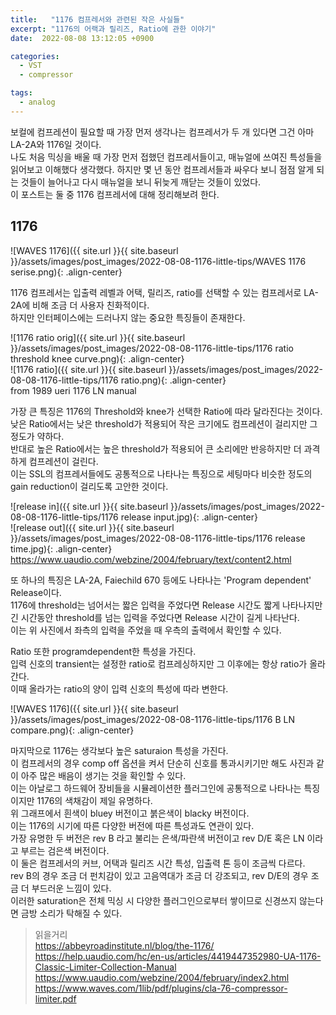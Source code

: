 ```yaml
---
title:   "1176 컴프레서와 관련된 작은 사실들"
excerpt: "1176의 어랙과 릴리즈, Ratio에 관한 이야기"
date:  2022-08-08 13:12:05 +0900

categories:
  - VST
  - compressor

tags:
  - analog
---
```


보컬에 컴프레션이 필요할 때 가장 먼저 생각나는 컴프레서가 두 개 있다면 그건 아마 LA-2A와 1176일 것이다.  
나도 처음 믹싱을 배울 때 가장 먼저 접했던 컴프레서들이고, 매뉴얼에 쓰여진 특성들을 읽어보고 이해했다 생각했다. 하지만 몇 년 동안 컴프레서들과 싸우다 보니 점점 알게 되는 것들이 늘어나고 다시 매뉴얼을 보니 뒤늦게 깨닫는 것들이 있었다.  
이 포스트는 둘 중 1176 컴프레서에 대해 정리해보려 한다.  

## 1176  
  
![WAVES 1176]({{ site.url }}{{ site.baseurl }}/assets/images/post_images/2022-08-08-1176-little-tips/WAVES 1176 serise.png){: .align-center}  

1176 컴프레서는 입출력 레벨과 어택, 릴리즈, ratio를 선택할 수 있는 컴프레서로  LA-2A에 비해 조금 더 사용자 친화적이다.  
하지만 인터페이스에는 드러나지 않는 중요한 특징들이 존재한다.  
 
![1176 ratio orig]({{ site.url }}{{ site.baseurl }}/assets/images/post_images/2022-08-08-1176-little-tips/1176 ratio threshold knee curve.png){: .align-center}  
![1176 ratio]({{ site.url }}{{ site.baseurl }}/assets/images/post_images/2022-08-08-1176-little-tips/1176 ratio.png){: .align-center}  
from 1989 ueri 1176 LN manual  

가장 큰 특징은 1176의 Threshold와 knee가 선택한 Ratio에 따라 달라진다는 것이다.  
낮은 Ratio에서는 낮은 threshold가 적용되어 작은 크기에도 컴프레션이 걸리지만 그 정도가 약하다.  
반대로 높은 Ratio에서는 높은 threshold가 적용되어 큰 소리에만 반응하지만 더 과격하게 컴프레션이 걸린다.  
이는 SSL의 컴프레서들에도 공통적으로 나타나는 특징으로 세팅마다 비슷한 정도의 gain reduction이 걸리도록 고안한 것이다.  
 
![release in]({{ site.url }}{{ site.baseurl }}/assets/images/post_images/2022-08-08-1176-little-tips/1176 release input.jpg){: .align-center}  
![release out]({{ site.url }}{{ site.baseurl }}/assets/images/post_images/2022-08-08-1176-little-tips/1176 release time.jpg){: .align-center}  
<https://www.uaudio.com/webzine/2004/february/text/content2.html>

또 하나의 특징은 LA-2A, Faiechild 670 등에도 나타나는 'Program dependent' Release이다.  
1176에 threshold는 넘어서는 짧은 입력을 주었다면 Release 시간도 짧게 나타나지만 긴 시간동안 threshold를 넘는 입력을 주었다면 Release 시간이 길게 나타난다.  
이는 위 사진에서 좌측의 입력을 주었을 때 우측의 출력에서 확인할 수 있다.  

Ratio 또한 programdependent한 특성을 가진다.  
입력 신호의 transient는 설정한 ratio로 컴프레싱하지만 그 이후에는 항상 ratio가 올라간다.  
이때 올라가는 ratio의 양이 입력 신호의 특성에 따라 변한다.  

![WAVES 1176]({{ site.url }}{{ site.baseurl }}/assets/images/post_images/2022-08-08-1176-little-tips/1176 B LN compare.png){: .align-center}  

마지막으로 1176는 생각보다 높은 saturaion 특성을 가진다.  
이 컴프레서의 경우 comp off 옵션을 켜서 단순히 신호를 통과시키기만 해도 사진과 같이 아주 많은 배음이 생기는 것을 확인할 수 있다.  
이는 아날로그 하드웨어 장비들을 시뮬레이션한 플러그인에 공통적으로 나타나는 특징이지만 1176의 색채감이 제일 유명하다.  
위 그래프에서 흰색이 bluey 버전이고 붉은색이 blacky 버전이다.  
이는 1176의 시기에 따른 다양한 버전에 따른 특성과도 연관이 있다.  
가장 유명한 두 버전은 rev B 라고 불리는 은색/파란색 버전이고 rev D/E 혹은 LN 이라고 부르는 검은색 버전이다.  
이 둘은 컴프레서의 커브, 어택과 릴리즈 시간 특성, 입출력 톤 등이 조금씩 다르다.  
rev B의 경우 조금 더 펀치감이 있고 고음역대가 조금 더 강조되고, rev D/E의 경우 조금 더 부드러운 느낌이 있다.  
이러한 saturation은 전체 믹싱 시 다양한 플러그인으로부터 쌓이므로 신경쓰지 않는다면 금방 소리가 탁해질 수 있다.  

> 읽을거리  
<https://abbeyroadinstitute.nl/blog/the-1176/>
<https://help.uaudio.com/hc/en-us/articles/4419447352980-UA-1176-Classic-Limiter-Collection-Manual>
<https://www.uaudio.com/webzine/2004/february/index2.html>
<https://www.waves.com/1lib/pdf/plugins/cla-76-compressor-limiter.pdf>
